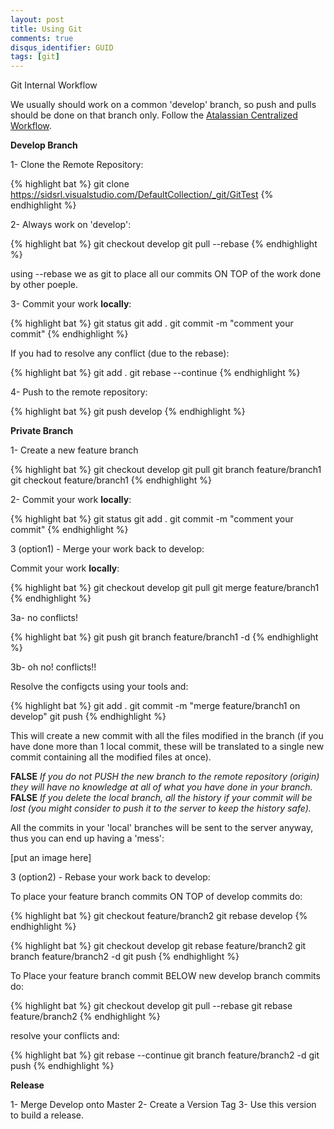 ```yaml
---
layout: post
title: Using Git
comments: true
disqus_identifier: GUID
tags: [git]
---
```


Git Internal Workflow

We usually should work on a common 'develop' branch, so push and pulls should be done on that branch only.
Follow the [Atalassian Centralized Workflow](https://www.atlassian.com/git/tutorials/comparing-workflows/centralized-workflow).

__Develop Branch__

1- Clone the Remote Repository:

{% highlight bat %}
git clone https://sidsrl.visualstudio.com/DefaultCollection/_git/GitTest
{% endhighlight %}

2- Always work on 'develop':

{% highlight bat %}
git checkout develop
git pull --rebase
{% endhighlight %}

using --rebase we as git to place all our commits ON TOP of the work done by other poeple. 

3- Commit your work __locally__:

{% highlight bat %}
git status
git add .
git commit -m "comment your commit"
{% endhighlight %}

If you had to resolve any conflict (due to the rebase):

{% highlight bat %}
git add .
git rebase --continue
{% endhighlight %}

4- Push to the remote repository:

{% highlight bat %}
git push develop
{% endhighlight %}

__Private Branch__

1- Create a new feature branch

{% highlight bat %}
git checkout develop
git pull
git branch feature/branch1
git checkout feature/branch1
{% endhighlight %}

2- Commit your work __locally__:

{% highlight bat %}
git status
git add .
git commit -m "comment your commit"
{% endhighlight %}

3 (option1) - Merge your work back to develop:

Commit your work __locally__:

{% highlight bat %}
git checkout develop
git pull
git merge feature/branch1
{% endhighlight %}

3a- no conflicts!

{% highlight bat %}
git push
git branch feature/branch1 -d
{% endhighlight %}

3b- oh no! conflicts!!

Resolve the configcts using your tools and:

{% highlight bat %}
git add .
git commit -m "merge feature/branch1 on develop"
git push
{% endhighlight %}

This will create a new commit with all the files modified in the branch (if you have done more than 1 local commit, these will be translated to a single new commit containing all the modified files at once).

__FALSE__
_If you do not PUSH the new branch to the remote repository (origin) they will have no knowledge at all of what you have done in your branch._
__FALSE__
_If you delete the local branch, all the history if your commit will be lost (you might consider to push it to the server to keep the history safe)._

All the commits in your 'local' branches will be sent to the server anyway, thus you can end up having a 'mess':

[put an image here]

3 (option2) - Rebase your work back to develop:

To place your feature branch commits ON TOP of develop commits do:

{% highlight bat %}
git checkout feature/branch2
git rebase develop
{% endhighlight %}

{% highlight bat %}
git checkout develop
git rebase feature/branch2
git branch feature/branch2 -d
git push
{% endhighlight %}

To Place your feature branch commit BELOW new develop branch commits do:

{% highlight bat %}
git checkout develop
git pull --rebase
git rebase feature/branch2
{% endhighlight %}

resolve your conflicts and:

{% highlight bat %}
git rebase --continue
git branch feature/branch2 -d
git push
{% endhighlight %}

__Release__

1- Merge Develop onto Master
2- Create a Version Tag
3- Use this version to build a release.